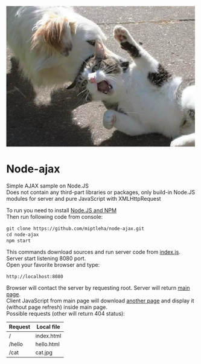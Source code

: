 ![Cat and dog](cat.jpg)

# Node-ajax
Simple AJAX sample on Node.JS  
Does not contain any third-part libraries or packages, only build-in Node.JS modules for server and pure JavaScript with XMLHttpRequest

To run you need to install [Node.JS and NPM](https://nodejs.org/en/download/)  
Then run following code from console:  
```
git clone https://github.com/miptleha/node-ajax.git
cd node-ajax
npm start
```


This commands download sources and run server code from [index.js](index.js).  
Server start listening 8080 port.  
Open your favorite browser and type:
```
http://localhost:8080
```
Browser will contact the server by requesting root. Server will return [main page](index.html).  
Client JavaScript from main page will download [another page](hello.html) and display it (without page refresh) inside main page.  
Possible requests (other will return 404 status): 

| Request | Local file |
| - | - |
| / | index.html |
| /hello | hello.html |
| /cat | cat.jpg |
